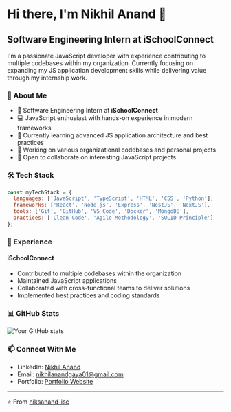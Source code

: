 # Hi there, I'm Nikhil Anand 👋

## Software Engineering Intern at iSchoolConnect

I'm a passionate JavaScript developer with experience contributing to multiple codebases within my organization. Currently focusing on expanding my JS application development skills while delivering value through my internship work.

### 🚀 About Me

- 💼 Software Engineering Intern at **iSchoolConnect**
- 💻 JavaScript enthusiast with hands-on experience in modern frameworks
- 🌱 Currently learning advanced JS application architecture and best practices
- 🔭 Working on various organizational codebases and personal projects
- 🤝 Open to collaborate on interesting JavaScript projects

### 🛠️ Tech Stack

```javascript
const myTechStack = {
  languages: ['JavaScript', 'TypeScript', 'HTML', 'CSS', 'Python'],
  frameworks: ['React', 'Node.js', 'Express', 'NestJS', 'NextJS'],
  tools: ['Git', 'GitHub', 'VS Code', 'Docker', 'MongoDB'],
  practices: ['Clean Code', 'Agile Methodology', 'SOLID Principle']
};
```

### 💼 Experience

#### iSchoolConnect
- Contributed to multiple codebases within the organization
- Maintained JavaScript applications
- Collaborated with cross-functional teams to deliver solutions
- Implemented best practices and coding standards

### 📊 GitHub Stats

![Your GitHub stats](https://github-readme-stats.vercel.app/api?username=niksanand-isc&show_icons=true&theme=radical)

### 📫 Connect With Me

- LinkedIn: [Nikhil Anand](https://www.linkedin.com/in/nikhil-anand-0792981b2/)
- Email: nikhilanandgaya01@gmail.com
- Portfolio: [Portfolio Website](http://portfolio-git-portfolioreact-nikhil-anands-projects.vercel.app/)


---

⭐️ From [niksanand-isc](https://github.com/niksanand-isc)
